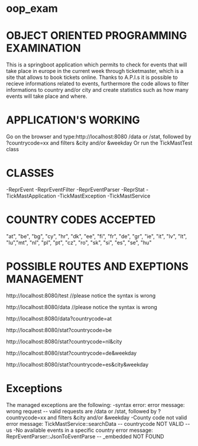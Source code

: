 # oop_exam
# OBJECT ORIENTED PROGRAMMING EXAMINATION 

This is a springboot application which permits to check for events that will take place in europe 
in the current week through ticketmaster, which is a site that allows to book tickets online.
Thanks to A.P.I.s it is possible to recieve informations related to events, 
furthermore the code allows to filter informations to country and/or city and create statistics 
such as how many events will take place and where.

# APPLICATION'S WORKING

Go on the browser and type:http://localhost:8080 /data or /stat, followed by ?countrycode=xx and filters &city and/or &weekday 
Or run the TickMastTest class

# CLASSES

-ReprEvent
-ReprEventFilter
-ReprEventParser
-ReprStat
-TickMastApplication
-TickMastException 
-TickMastService

# COUNTRY CODES ACCEPTED 

"at", "be", "bg", "cy", "hr", "dk", "ee", "fi", "fr", "de", "gr", "ie", "it", "lv", "lt", "lu","mt", 
"nl", "pl", "pt", "cz", "ro", "sk", "si", "es", "se", "hu"


# POSSIBLE ROUTES AND EXEPTIONS MANAGEMENT 


http://localhost:8080/test //please notice the syntax is wrong 

http://localhost:8080/data //please notice the syntax is wrong 

http://localhost:8080/data?countrycode=at

http://localhost:8080/stat?countrycode=be

http://localhost:8080/stat?countrycode=nl&city

http://localhost:8080/stat?countrycode=de&weekday

http://localhost:8080/stat?countrycode=es&city&weekday

# Exceptions 

The managed exceptions are the following:
-syntax error:
  error message: wrong request -- valid requests are /data or /stat, followed by ?countrycode=xx and filters &city and/or &weekday 
-County code not valid 
  error message: TickMastService::searchData -- countrycode NOT VALID -- us
-No available events in a specific country 
  error message: ReprEventParser::JsonToEventParse -- _embedded NOT FOUND
  
  
